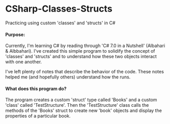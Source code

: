 # CSharp-Classes-Structs
Practicing using custom 'classes' and 'structs' in C#

#### Purpose: ####
Currently, I'm learning C# by reading through 'C# 7.0 in a Nutshell' (Albahari & Albbahari). 
I've created this simple program to solidify the concept of 'classes' and 'structs' and to understand how 
these two objects interact with one another. 

I've left plenty of notes that describe the behavior of the code. These notes helped me 
(and hopefully others) understand how the runs.

#### What does this program do? ####
The program creates a custom 'struct' type called 'Books' and a custom 'class' called 'TestStructure'. 
Then the 'TestStructure' class calls the methods of the 'Books' struct to create new 'book' objects and 
display the properties of a particular book.

